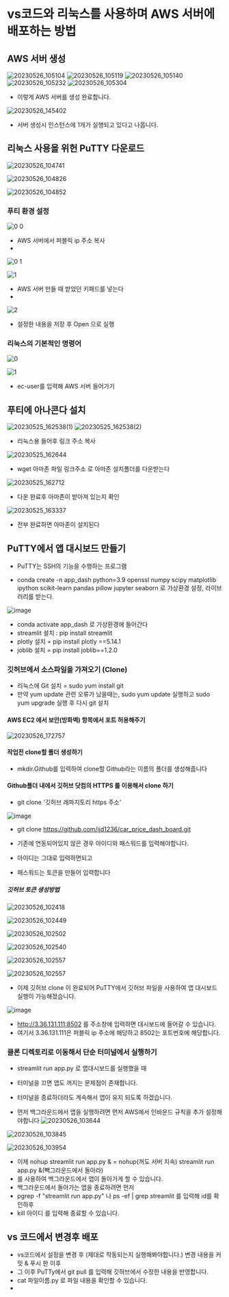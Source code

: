 # vs코드와 리눅스를 사용하며 AWS 서버에 배포하는 방법

## AWS 서버 생성

![20230526_105104](https://github.com/ijd1236/Amazon/assets/130967884/bd94ab10-5839-4623-b0cb-7183a2df9b16)
![20230526_105119](https://github.com/ijd1236/Amazon/assets/130967884/4ea5b940-67df-4ec1-a925-6ea9615a8322)
![20230526_105140](https://github.com/ijd1236/Amazon/assets/130967884/2a148cef-7b54-49ff-b01c-8f4e48f08a10)
![20230526_105232](https://github.com/ijd1236/Amazon/assets/130967884/0127b7ec-9d1c-4378-826a-22715c60a26d)
![20230526_105304](https://github.com/ijd1236/Amazon/assets/130967884/046c2710-c0b4-4f98-9cef-a1884a1d83f1)

- 이렇게 AWS 서버를 생성 완료합니다.

![20230526_145402](https://github.com/ijd1236/Amazon/assets/130967884/1fa6533d-2fcb-4459-8681-f63512ce816a)

- 서버 생성시 인스턴스에 1개가 실행되고 있다고 나옵니다.

## 리눅스 사용을 위헌 PuTTY 다운로드

![20230526_104741](https://github.com/ijd1236/Amazon/assets/130967884/089f75e5-228e-4ce9-add4-7581c0f50f6e)

![20230526_104826](https://github.com/ijd1236/Amazon/assets/130967884/cf8e165c-3fc6-43d3-a6c8-7bf7326a46df)

![20230526_104852](https://github.com/ijd1236/Amazon/assets/130967884/1c891a6a-7def-4cd1-a7be-e14c1c5851ad)

### 푸티 환경 설정

![0 0](https://github.com/ijd1236/Amazon/assets/130967884/91b9c545-5bae-4288-af8d-194e438631f0)

- AWS 서버에서 퍼블릭 ip 주소 복사
- 
![0 1](https://github.com/ijd1236/Amazon/assets/130967884/143d14f6-3d3a-4410-a016-aee9f2b8c5a4)

![1](https://github.com/ijd1236/Amazon/assets/130967884/ff943f05-8ebd-4237-aa33-48ad41c57d75)

- AWS 서버 만들 때 받았던 키패드를 넣는다
- 
![2](https://github.com/ijd1236/Amazon/assets/130967884/d804a3b4-51f3-47f8-a9cc-b755d70f365f)

- 설정한 내용을 저장 후 Open 으로 실행

### 리눅스의 기본적인 명령어
![0](https://github.com/ijd1236/Amazon/assets/130967884/80ead9f5-8388-41d9-b1a4-6cb29d948ec7)

![1](https://github.com/ijd1236/Amazon/assets/130967884/5826f1df-cd3c-4b1a-89cc-f43121f776de)

- ec-user를 입력해 AWS 서버 들어가기

## 푸티에 아나콘다 설치
![20230525_162538(1)](https://github.com/ijd1236/Amazon/assets/130967884/2d8bdd28-0658-4e9b-b11a-da3be229d857)
![20230525_162538(2)](https://github.com/ijd1236/Amazon/assets/130967884/d3746b0c-14c6-4602-be42-a0aa47db74b8)

- 리눅스용 들어후 링크 주소 복사

![20230525_162644](https://github.com/ijd1236/Amazon/assets/130967884/bb880513-b7c1-4519-98b0-2ae3d7629bd5)

- wget 아마존 파일 링크주소 로 아마존 설치폴더를 다운받는다

![20230525_162712](https://github.com/ijd1236/Amazon/assets/130967884/5dff8915-d97c-4efc-949f-fc7b445e86d2)

- 다운 완료후 아마존이 받아져 있는지 확인

![20230525_163337](https://github.com/ijd1236/Amazon/assets/130967884/e29fb3b3-b8d7-4eff-8d34-3a87a88eaaad)

- 전부 완료하면 아마존이 설치된다


## PuTTY에서 앱 대시보드 만들기

- PuTTY는 SSH의 기능을 수행하는 프로그램

- conda create -n app_dash python=3.9 openssl numpy scipy matplotlib ipython scikit-learn pandas pillow jupyter seaborn 로 가상환경 설정, 라이브러리를 받는다.

![image](https://github.com/ijd1236/Amazon/assets/130967884/5bdf6c86-a4ec-4fb4-a252-d458d064a6ed)

- conda activate app_dash 로 가상환경에 들어간다
- streamlit 설치 : pip install streamlit
- plotly 설치 = pip install plotly ==5.14.1
- joblib 설치 = pip install joblib==1.2.0


### 깃허브에서 소스파일을 가져오기 (Clone)

- 리눅스에 Git 설치 = sudo yum install git
- 만약 yum update 관련 오류가 났을때는, sudo yum update 실행하고 sudo yum upgrade 실행 후 다시 git 설치

#### AWS EC2 에서 보안(방화벽) 항목에서 포트 허용해주기
![20230526_172757](https://github.com/ijd1236/Amazon/assets/130967884/ecd343b7-9221-4ade-8158-91107aec4ffd)

#### 작업전 clone할 폴더 생성하기

- mkdir.Github를 입력하여 clone할 Github라는 이름의 폴더를 생성해줍니다

#### Github폴더 내에서 깃허브 닷컴의 HTTPS 를 이용해서 clone 하기

- git clone '깃허브 레파지토리 https 주소'

![image](https://github.com/ijd1236/Amazon/assets/130967884/48c12806-88f8-4bc6-aa24-e297d164f55e)

- git clone https://github.com/ijd1236/car_price_dash_board.git 

- 기존에 연동되어있지 않은 경우 아이디와 패스워드를 입력해야합니다.
- 아이디는 그대로 입력하면되고
- 패스워드는 토큰을 만들어 입력합니다
##### 깃허브 토큰 생성방법
![20230526_102418](https://github.com/ijd1236/Amazon/assets/130967884/b2dc063e-0476-4171-9faa-583ce5112482)

![20230526_102449](https://github.com/ijd1236/Amazon/assets/130967884/6b708e2b-412a-4cc1-8cc7-16887fe7b2d1)

![20230526_102502](https://github.com/ijd1236/Amazon/assets/130967884/93c28c65-8999-4d53-9bc1-7f9088fe3e48)

![20230526_102540](https://github.com/ijd1236/Amazon/assets/130967884/01debfe8-3333-4941-b34f-d00fbeeb9a54)


![20230526_102557](https://github.com/ijd1236/Amazon/assets/130967884/63433f07-c194-4421-8b0c-3aaf920355b6)


![20230526_102557](https://github.com/ijd1236/Amazon/assets/130967884/5a7ba79a-fa44-41a0-b369-078032e68e82)


- 이제 깃허브 clone 이 완료되어 PuTTY에서 깃허브 파일을 사용하여 앱 대시보드 실행이 가능해졌습니다.

![image](https://github.com/ijd1236/Amazon/assets/130967884/9413cf9d-f250-41ab-bd3f-742b15359e3e)

- http://3.36.131.111:8502 를 주소창에 입력하면 대시보드에 들어갈 수 있습니다.
- 여기서 3.36.131.111은 퍼블릭 ip 주소에 해당하고 8502는 포트번호에 해당합니다.

### 클론 디렉토리로 이동해서 단순 터미널에서 실행하기
- streamlit run app.py 로 앱대시보드를 실행했을 때
- 터미널을 끄면 앱도 꺼지는 문제점이 존재합니다.
- 터미널을 종료하더라도 계속해서 앱이 유지 되도록 하겠습니다.

- 먼저 백그라운드에서 앱을 실행하려면 먼저 AWS에서 인바운드 규칙을 추가 설정해야합니다
![20230526_103644](https://github.com/ijd1236/Amazon/assets/130967884/88947e59-5ee9-4f56-9db9-cb59a56b4b3d)

![20230526_103845](https://github.com/ijd1236/Amazon/assets/130967884/50448046-c88d-44b9-9bd0-4bff2b6af154)


![20230526_103954](https://github.com/ijd1236/Amazon/assets/130967884/37983d50-c648-4aa9-9839-f974a1d6998e)

- 이제 nohup streamlit run app.py & = nohup(꺼도 서버 지속) streamlit run app.py &(빽그라운드에서 돌아라)
- 를 사용하여 백그라운드에서 앱이 돌아가게 할 수 있습니다.
- 백그라운드에서 돌아가는 앱을 종료하려면  먼저
-  pgrep -f "streamlit run app.py" 나 ps -ef | grep streamlit 를 입력해 id를 확인하후
-  kill 아이디 를 입력해 종료할 수 있습니다.

## vs 코드에서 변경후 배포
- vs코드에서 설정을 변경 후 (제대로 작동되는지 실행해봐야합니다.) 변경 내용을 커밋 & 푸시 한 이후
- 그 이후 PuTTy에서 git pull 를 입력해 깃허브에서 수정한 내용을 반영합니다.
- cat 파일이름.py 로 파일 내용을 확인할 수 있습니다.
- 










